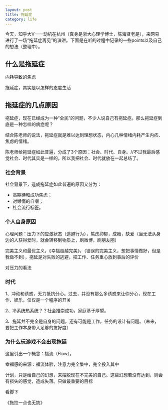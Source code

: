 ```yaml
---
layout: post
title: 拖延症
category: life
---
```


今天，知乎大V——动机在杭州（真身是浙大心理学博士，陈海贤老是），来网易进行了一场“拖延症再见”的演讲。下面是在听的过程中记录的一些points以及自己的想法（整理中）。

## 什么是拖延症

内耗导致的焦虑

拖延症，其实是以怎样的态度生活

## 拖延症的几点原因

拖延症，现在已经成为一种“全民”的问题，不少人说自己有拖延症。那么拖延症到底是一种怎样的病症呢？

结合陈老师的说法，拖延症就是难以达到理想状态，内心几种情绪内耗产生内疚、焦虑的情绪。

陈老师给拖延症如此普遍，分成了3个原因：社会、时代、自身。//不过我最后感觉社会、时代其实是一样的，所以我把社会、时代就放在一起总结了。

### 社会背景

社会背景下，造成拖延症如此普遍的原因又分为：

- 高期待和成功焦虑；
- 对懒惰的自嘲；
- 社会流行标签。

### 个人自身原因

心理问题：压力下的应激状态（逃避行为），焦虑抑郁，成瘾，缺爱（当无法从身边的人获得爱时，就会转移到物质上，刷微博，刷朋友圈）

完美主义和最优主义，《幸福超越完美》，（错误的完美主义，想把事情做好，但是我做不到），拖延是对失败的逃避，把工作、任务重心放到事后的评价

对压力的看法

### 时代

1、冲动和诱惑，无力抵抗分心。过去，并没有那么多诱惑来让你分心，现在工作、娱乐，仅仅是一个程序的开关

2、冷系统热系统？？社会推崇成功，家庭基于厚望。

3、拖延并不完全是自身的问题，还有可能是工作，任务的设计有问题。（未来，要把工作本身带入足够的友好度）

### 为什么玩游戏不会出现拖延

这里引出一个概念：福流（Flow）。

幸福感的来源：福流体验，注意力完全集中，完全投入其中

计划，只是给自己的幻想，来摆脱现在不完美的自己。这些幻想若没有达到，则会有损失的感觉，造成失落。只做最重要的目标

看脚下

《拖拉一点也无妨》

